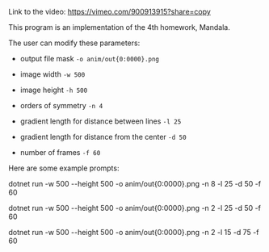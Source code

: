 Link to the video: https://vimeo.com/900913915?share=copy

This program is an implementation of the 4th homework, Mandala.

The user can modify these parameters:

- output file mask `-o anim/out{0:0000}.png`

- image width `-w 500`

- image height `-h 500`

- orders of symmetry `-n 4`

- gradient length for distance between lines `-l 25`

- gradient length for distance from the center `-d 50`

- number of frames `-f 60`

Here are some example prompts:

dotnet run -w 500 --height 500 -o anim/out{0:0000}.png -n 8 -l 25 -d 50 -f 60

dotnet run -w 500 --height 500 -o anim/out{0:0000}.png -n 2 -l 25 -d 50 -f 60

dotnet run -w 500 --height 500 -o anim/out{0:0000}.png -n 2 -l 15 -d 75 -f 60




